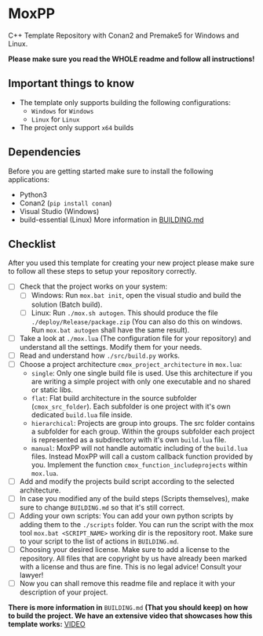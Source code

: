 # MoxPP
C++ Template Repository with Conan2 and Premake5 for Windows and Linux.

**Please make sure you read the WHOLE readme and follow all instructions!**

## Important things to know
- The template only supports building the following configurations:
    - `Windows` for `Windows`
    - `Linux` for `Linux`
- The project only support `x64` builds

## Dependencies
Before you are getting started make sure to install the following applications:
- Python3
- Conan2 (`pip install conan`)
- Visual Studio (Windows)
- build-essential (Linux)
More information in [BUILDING.md](BUILDING.md)

## Checklist
After you used this template for creating your new project please make sure to follow all these steps to setup your repository correctly.
- [ ] Check that the project works on your system:
    - [ ] Windows: Run `mox.bat init`, open the visual studio and build the solution (Batch build).
    - [ ] Linux: Run `./mox.sh autogen`. This should produce the file `./deploy/Release/package.zip` (You can also do this on windows. Run `mox.bat autogen` shall have the same result).
- [ ] Take a look at `./mox.lua` (The configuration file for your repository) and understand all the settings. Modify them for your needs. 
- [ ] Read and understand how `./src/build.py` works.
- [ ] Choose a project architecture `cmox_project_architecture` in `mox.lua`:
    - `single`: Only one single build file is used. Use this architecture if you are writing a simple project with only one executable and no shared or static libs.
    - `flat`: Flat build architecture in the source subfolder (`cmox_src_folder`). Each subfolder is one project with it's own dedicated `build.lua` file inside.
    - `hierarchical`: Projects are group into groups. The src folder contains a subfolder for each group. Within the groups subfolder each project is represented as a subdirectory with it's own `build.lua` file.
    - `manual`: MoxPP will not handle automatic including of the `build.lua` files. Instead MoxPP will call a custom callback function provided by you. Implement the function `cmox_function_includeprojects` within `mox.lua`.
- [ ] Add and modify the projects build script according to the selected architecture.
- [ ] In case you modified any of the build steps (Scripts themselves), make sure to change `BUILDING.md` so that it's still correct.
- [ ] Adding your own scripts: You can add your own python scripts by adding them to the `./scripts` folder. You can run the script with the mox tool `mox.bat <SCRIPT_NAME>` working dir is the repository root. Make sure to your script to the list of actions in `BUILDING.md`.
- [ ] Choosing your desired license. Make sure to add a license to the repository. All files that are copyright by us have already been marked with a license and thus are fine. This is no legal advice! Consult your lawyer! 
- [ ] Now you can shall remove this readme file and replace it with your description of your project. 

**There is more information in** `BUILDING.md` **(That you should keep) on how to build the project. We have an extensive video that showcases how this template works:** [VIDEO](VIDEO)
